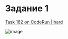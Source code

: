 # Задание 1

[Task 162 on CodeRun | hard](https://github.com/BlightFan/first_assignment)


![image](https://github.com/user-attachments/assets/7fc9af97-980b-493f-9c4f-8d9f83259433)
